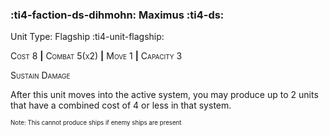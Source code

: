 ### :ti4-faction-ds-dihmohn: **Maximus** :ti4-ds:

Unit Type: Flagship :ti4-unit-flagship:

<span style="font-variant:small-caps;">Cost 8</span> __|__ <span style="font-variant:small-caps;">Combat 5(x2)</span> __|__ <span style="font-variant:small-caps;">Move 1</span> __|__ <span style="font-variant:small-caps;">Capacity 3</span>

<span style="font-variant:small-caps;">Sustain Damage</span>

After this unit moves into the active system, you may produce up to 2 units that have a combined cost of 4 or less in that system.

<sup><sub>Note: This cannot produce ships if enemy ships are present</sub></sup>